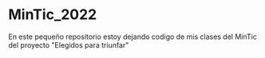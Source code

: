 # MinTic_2022
En este pequeño repositorio estoy dejando codigo de mis clases del MinTic del proyecto "Elegidos para triunfar"
